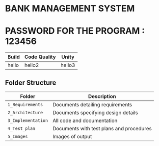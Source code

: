 #                                                  BANK MANAGEMENT SYSTEM

# PASSWORD FOR THE PROGRAM : 123456

Build | Code Quality | Unity | 
------|----------|-------|
hello |hello2|hello3

## Folder Structure
Folder             | Description
-------------------| -----------------------------------------
`1_Requirements`   | Documents detailing requirements
`2_Architecture`   | Documents specifying design details
`3_Implementation` | All code and documentation
`4_Test_plan`      | Documents with test plans and procedures
`5_Images`         | Images of output

